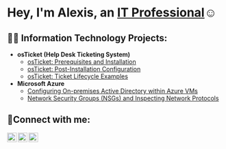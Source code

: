 <h1>Hey, I'm Alexis, an <a href="https://www.linkedin.com/in/alexis-annor-larbi-9a5082194">IT Professional</a>☺</h1>

<h2>👨‍💻 Information Technology Projects:</h2>

- <b>osTicket (Help Desk Ticketing System)</b>
  - [osTicket: Prerequisites and Installation](https://github.com/Annorbi/osTicket-prereqs)
  - [osTicket: Post-Installation Configuration](https://github.com/joshmadakorcc/post-install-config)
  - [osTicket: Ticket Lifecycle Examples](https://github.com/joshmadakorcc/ticket-lifecycle)
- <b>Microsoft Azure</b>
  - [Configuring On-premises Active Directory within Azure VMs](https://github.com/joshmadakorcc/configure-ad)
  - [Network Security Groups (NSGs) and Inspecting Network Protocols](https://github.com/joshmadakorcc/azure-network-protocols)

<h2>🤳Connect with me:</h2>

[<img align="left" alt="Alex | Twitter" width="22px" src="https://cdn.jsdelivr.net/npm/simple-icons@v3/icons/twitter.svg" />][twitter]
[<img align="left" alt="Alex | LinkedIn" width="22px" src="https://cdn.jsdelivr.net/npm/simple-icons@v3/icons/linkedin.svg" />][linkedin]
[<img align="left" alt="Alex | Instagram" width="22px" src="https://cdn.jsdelivr.net/npm/simple-icons@v3/icons/instagram.svg" />][instagram]

[twitter]: https://x.com/Mc_Beef
[instagram]: https://www.instagram.com/Josh
[linkedin]: https://www.linkedin.com/in/alexis-annor-larbi-9a5082194
